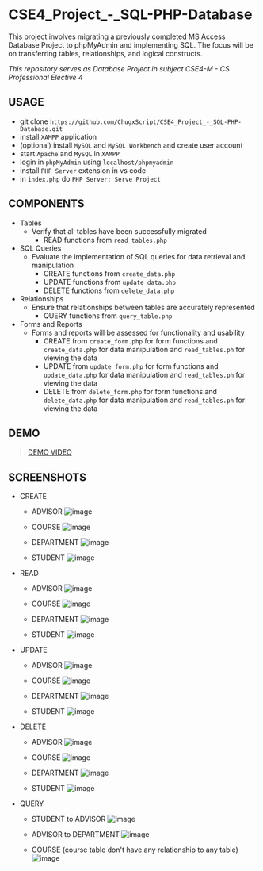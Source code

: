 # CSE4_Project_-_SQL-PHP-Database

This project involves migrating a previously completed MS Access Database Project to phpMyAdmin and implementing SQL. The focus will be on transferring tables, relationships, and logical constructs.

_This repository serves as Database Project in subject CSE4-M - CS Professional Elective 4_

## USAGE

- git clone `https://github.com/ChugxScript/CSE4_Project_-_SQL-PHP-Database.git`
- install `XAMPP` application
- (optional) install `MySQL` and `MySQL Workbench` and create user account
- start `Apache` and `MySQL` in `XAMPP`
- login in `phpMyAdmin` using `localhost/phpmyadmin`
- install `PHP Server` extension in vs code
- in `index.php` do `PHP Server: Serve Project`

## COMPONENTS

- Tables 
  - Verify that all tables have been successfully migrated
    - READ functions from `read_tables.php`
- SQL Queries
  - Evaluate the implementation of SQL queries for data retrieval and manipulation
    - CREATE functions from `create_data.php`
    - UPDATE functions from `update_data.php`
    - DELETE functions from `delete_data.php`
- Relationships
  - Ensure that relationships between tables are accurately represented
    - QUERY functions from `query_table.php`
- Forms and Reports
  - Forms and reports will be assessed for functionality and usability
    - CREATE from `create_form.php` for form functions and `create_data.php` for data manipulation and `read_tables.ph` for viewing the data
    - UPDATE from `update_form.php` for form functions and `update_data.php` for data manipulation and `read_tables.ph` for viewing the data 
    - DELETE from `delete_form.php` for form functions and `delete_data.php` for data manipulation and `read_tables.ph` for viewing the data

## DEMO

> [DEMO VIDEO](https://drive.google.com/file/d/1WKf13LWY6IGKR21PBK9QVyikMHXTLdBP/view?usp=sharing)


## SCREENSHOTS

- CREATE
  - ADVISOR
    ![image](https://github.com/ChugxScript/CSE4_Project_-_SQL-PHP-Database/assets/101156843/56254534-1430-43cc-b120-14e4c05613e6)

  - COURSE
    ![image](https://github.com/ChugxScript/CSE4_Project_-_SQL-PHP-Database/assets/101156843/0b33fa99-3222-4320-afd2-8cfbc3da33a0)

  - DEPARTMENT
    ![image](https://github.com/ChugxScript/CSE4_Project_-_SQL-PHP-Database/assets/101156843/725932c8-7091-4314-a534-bc0daef827fa)

  - STUDENT
    ![image](https://github.com/ChugxScript/CSE4_Project_-_SQL-PHP-Database/assets/101156843/fa2de6ad-3fb8-46a6-a359-e91e3bee9bdc)

- READ
  - ADVISOR
    ![image](https://github.com/ChugxScript/CSE4_Project_-_SQL-PHP-Database/assets/101156843/ee831273-8369-42dc-a05a-a01e53bf7af7)

  - COURSE
    ![image](https://github.com/ChugxScript/CSE4_Project_-_SQL-PHP-Database/assets/101156843/c9b8212d-78be-4acb-b11e-182a29f39623)

  - DEPARTMENT
    ![image](https://github.com/ChugxScript/CSE4_Project_-_SQL-PHP-Database/assets/101156843/297d3e14-d730-4682-b4da-28ed179573f1)

  - STUDENT
    ![image](https://github.com/ChugxScript/CSE4_Project_-_SQL-PHP-Database/assets/101156843/da3bb4a2-a56b-45ce-a367-336519a7fb30)

- UPDATE
  - ADVISOR
    ![image](https://github.com/ChugxScript/CSE4_Project_-_SQL-PHP-Database/assets/101156843/21db8b9c-9ba5-4225-9cca-3b4ded4d19e5)

  - COURSE
    ![image](https://github.com/ChugxScript/CSE4_Project_-_SQL-PHP-Database/assets/101156843/c7b4b698-ea42-43a0-b79c-2c1d2c4e535e)

  - DEPARTMENT
    ![image](https://github.com/ChugxScript/CSE4_Project_-_SQL-PHP-Database/assets/101156843/71959d74-c06f-4142-9a00-9bafb1f821f1)

  - STUDENT
    ![image](https://github.com/ChugxScript/CSE4_Project_-_SQL-PHP-Database/assets/101156843/439c3745-339a-41fc-a042-3d004594e19c)

- DELETE
  - ADVISOR
    ![image](https://github.com/ChugxScript/CSE4_Project_-_SQL-PHP-Database/assets/101156843/a2cf0a92-2e2e-41a9-a6a5-97b234d381ea)

  - COURSE
    ![image](https://github.com/ChugxScript/CSE4_Project_-_SQL-PHP-Database/assets/101156843/ebf1b7bb-50ec-4092-885f-bb5323b88980)

  - DEPARTMENT
    ![image](https://github.com/ChugxScript/CSE4_Project_-_SQL-PHP-Database/assets/101156843/cf48ccfd-e31e-44d6-95c8-e71f569e8f08)

  - STUDENT
    ![image](https://github.com/ChugxScript/CSE4_Project_-_SQL-PHP-Database/assets/101156843/a4f25b60-451e-4583-8fe2-e6af3c8ee2fd)

- QUERY
  - STUDENT to ADVISOR
    ![image](https://github.com/ChugxScript/CSE4_Project_-_SQL-PHP-Database/assets/101156843/511880fe-2f16-43a3-aee5-b7b1c2318ac6)

  - ADVISOR to DEPARTMENT
    ![image](https://github.com/ChugxScript/CSE4_Project_-_SQL-PHP-Database/assets/101156843/922897c9-443d-4b50-9c42-51d083a82217)

  - COURSE (course table don't have any relationship to any table)
    ![image](https://github.com/ChugxScript/CSE4_Project_-_SQL-PHP-Database/assets/101156843/f3a46175-f11f-42c6-bc4c-f26667f1e035)
